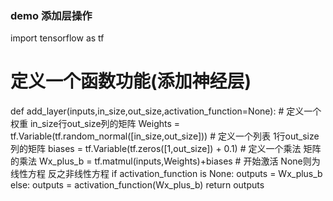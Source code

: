 ### demo 添加层操作 ###
import tensorflow as tf

# 定义一个函数功能(添加神经层) #
def add_layer(inputs,in_size,out_size,activation_function=None):
    # 定义一个权重  in_size行out_size列的矩阵
    Weights = tf.Variable(tf.random_normal([in_size,out_size]))
    # 定义一个列表  1行out_size列的矩阵
    biases = tf.Variable(tf.zeros([1,out_size]) + 0.1)
    # 定义一个乘法 矩阵的乘法
    Wx_plus_b = tf.matmul(inputs,Weights)+biases
    # 开始激活  None则为线性方程 反之非线性方程
    if activation_function is None:
        outputs = Wx_plus_b
    else:
        outputs = activation_function(Wx_plus_b)
    return outputs
